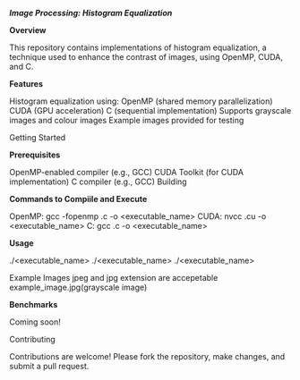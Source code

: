 ***Image Processing: Histogram Equalization***

**Overview**

This repository contains implementations of histogram equalization, a technique used to enhance the contrast of images, using OpenMP, CUDA, and C.

**Features**

Histogram equalization using:
OpenMP (shared memory parallelization)
CUDA (GPU acceleration)
C (sequential implementation)
Supports grayscale images and colour images
Example images provided for testing

Getting Started

**Prerequisites**

OpenMP-enabled compiler (e.g., GCC)
CUDA Toolkit (for CUDA implementation)
C compiler (e.g., GCC)
Building

**Commands to Compiile and Execute**

OpenMP: gcc -fopenmp <filename>.c -o <executable_name>
CUDA: nvcc <filename>.cu -o <executable_name>
C: gcc <filename>.c -o <executable_name>

**Usage**

./<executable_name>
./<executable_name>
./<executable_name>

Example Images
jpeg and jpg extension are accepetable
example_image.jpg(grayscale image)

**Benchmarks**

Coming soon!

Contributing

Contributions are welcome! Please fork the repository, make changes, and submit a pull request.
